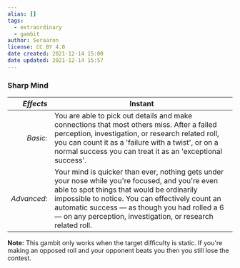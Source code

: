 ```yaml
---
alias: []
tags:
  - extraordinary
  - gambit
author: Seraaron
license: CC BY 4.0
date created: 2021-12-14 15:00
date updated: 2021-12-14 15:57
---
```


### Sharp Mind

|   _Effects_ | Instant                                                                                                                                                                                                                                                                                                           |
| ----------: | ----------------------------------------------------------------------------------------------------------------------------------------------------------------------------------------------------------------------------------------------------------------------------------------------------------------- |
|    _Basic:_ | You are able to pick out details and make connections that most others miss. After a failed perception, investigation, or research related roll, you can count it as a 'failure with a twist', or on a normal success you can treat it as an 'exceptional success'.                                               |
| _Advanced:_ | Your mind is quicker than ever, nothing gets under your nose while you're focused, and you're even able to spot things that would be ordinarily impossible to notice. You can effectively count an automatic success — as though you had rolled a 6 — on any perception, investigation, or research related roll. |

**Note:** This gambit only works when the target difficulty is static. If you're making an opposed roll and your opponent beats you then you still lose the contest.
